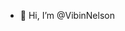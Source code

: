 - 👋 Hi, I’m @VibinNelson

<!---
VibinNelson/VibinNelson is a ✨ special ✨ repository because its `README.md` (this file) appears on your GitHub profile.
You can click the Preview link to take a look at your changes.
--->
